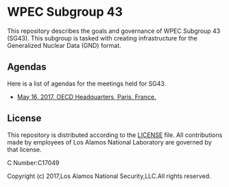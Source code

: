 # WPEC Subgroup 43
This repository describes the goals and governance of WPEC Subgroup 43 (SG43). This subgroup is tasked with creating infrastructure for the Generalized Nuclear Data (GND) format.

## Agendas
Here is a list of agendas for the meetings held for SG43.

- [May 16, 2017. OECD Headquarters, Paris, France.](https://github.com/GeneralizedNuclearData/SG43/blob/master/Agendas/May2017.md)

## License
This repository is distributed according to the [LICENSE](LICENSE) file. All contributions made by employees of Los Alamos National Laboratory are governed by that license.

C Number:C17049

Copyright (c) 2017,Los Alamos National Security,LLC.All rights reserved.   
